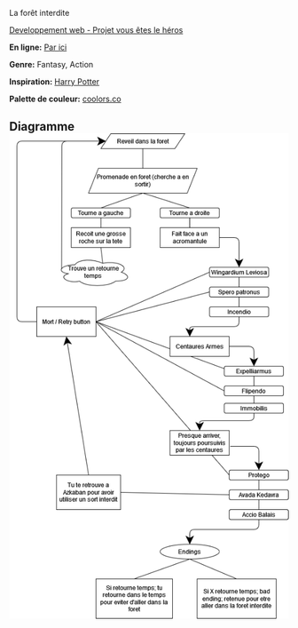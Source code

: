 La forêt interdite

<a href="https://smnarnold.com/projets/vous-etes-le-heros"> Developpement web - Projet vous êtes le héros </a>

<b>En ligne:</b> <a href="https://sabrinalaforest.github.io/vous-etes-le-heros-la-foret-interdite/"> Par ici </a>

<b>Genre:</b> Fantasy, Action

<b>Inspiration:</b> <a href="https://harrypotter.fandom.com/fr/wiki/Wiki_Harry_Potter"> Harry Potter </a>

<b>Palette de couleur:</b> <a href="https://coolors.co/ebede9-979b97-845a6d-3e1929-002921"> coolors.co </a>

<h2> Diagramme </2>
</br>
<img src="assets/dia.png" alt="diagramme">

